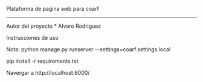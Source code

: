 Plataforma de pagina web para coarf
__________________________________________________________
Autor del proyecto
    * Alvaro Rodriguez


Instrucciones de uso

Nota: python manage.py runserver --settings=coarf.settings.local

pip install -r requirements.txt

Navergar a http://localhost:8000/